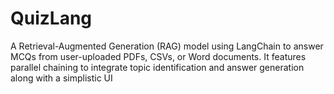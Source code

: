 # QuizLang
A Retrieval-Augmented Generation (RAG) model using LangChain to answer MCQs from user-uploaded PDFs, CSVs, or Word documents. It features parallel chaining to integrate topic identification and answer generation along with a simplistic UI 
